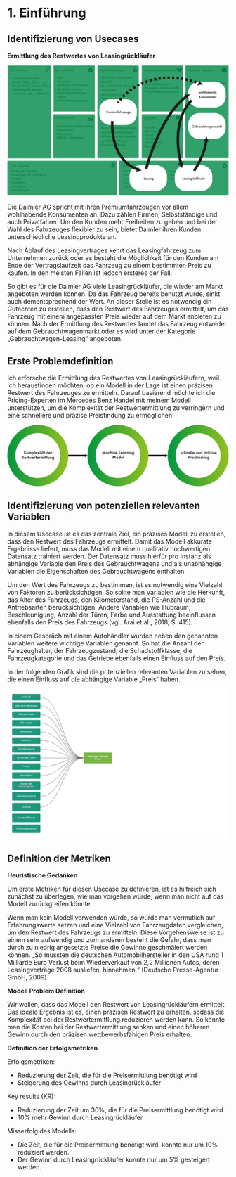# 1. Einführung

## Identifizierung von Usecases

**Ermittlung des Restwertes von Leasingrückläufer**

![Daimler Leasing](images/Leasing_daimler.png)

Die Daimler AG spricht mit ihren Premiumfahrzeugen vor allem wohlhabende Konsumenten an. Dazu zählen Firmen, Selbstständige und auch Privatfahrer. Um den Kunden mehr Freiheiten zu geben und bei der Wahl des Fahrzeuges flexibler zu sein, bietet Daimler ihren Kunden unterschiedliche Leasingprodukte an.

Nach Ablauf des Leasingvertrages kehrt das Leasingfahrzeug zum Unternehmen zurück oder es besteht die Möglichkeit für den Kunden am Ende der Vertragslaufzeit das Fahrzeug zu einem bestimmten Preis zu kaufen. In den meisten Fällen ist jedoch ersteres der Fall.

So gibt es für die Daimler AG viele Leasingrückläufer, die wieder am Markt angeboten werden können. Da das Fahrzeug bereits benutzt wurde, sinkt auch dementsprechend der Wert. An dieser Stelle ist es notwendig ein Gutachten zu erstellen, dass den Restwert des Fahrzeuges ermittelt, um das Fahrzeug mit einem angepassten Preis wieder auf dem Markt anbieten zu können. Nach der Ermittlung des Restwertes landet das Fahrzeug entweder auf dem Gebrauchtwagenmarkt oder es wird unter der Kategorie „Gebrauchtwagen-Leasing“ angeboten.

## Erste Problemdefinition

Ich erforsche die Ermittlung des Restwertes von Leasingrückläufern, weil ich herausfinden möchten, ob ein Modell in der Lage ist einen präzisen Restwert des Fahrzeuges zu ermitteln. Darauf basierend möchte ich die Pricing-Experten im Mercedes Benz Handel mit meinem Modell unterstützen, um die Komplexität der Restwertermittlung zu verringern und eine schnellere und präzise Preisfindung zu ermöglichen.

![frame problem leasing](images/frame_problem_leasing.png)

## Identifizierung von potenziellen relevanten Variablen

In diesem Usecase ist es das zentrale Ziel, ein präzises Modell zu erstellen, dass den Restwert des Fahrzeugs ermittelt. Damit das Modell akkurate Ergebnisse liefert, muss das Modell mit einem qualitativ hochwertigen Datensatz trainiert werden. Der Datensatz muss hierfür pro Instanz als abhängige Variable den Preis des Gebrauchtwagens und als unabhängige Variablen die Eigenschaften des Gebrauchtwagens enthalten.

Um den Wert des Fahrzeugs zu bestimmen, ist es notwendig eine Vielzahl von Faktoren zu berücksichtigen. So sollte man Variablen wie die Herkunft, das Alter des Fahrzeugs, den Kilometerstand, die PS-Anzahl und die Antriebsarten berücksichtigen. Andere Variablen wie Hubraum, Beschleunigung, Anzahl der Türen, Farbe und Ausstattung beeinflussen ebenfalls den Preis des Fahrzeugs (vgl. Arai et al., 2018, S. 415).

In einem Gespräch mit einem Autohändler wurden neben den genannten Variablen weitere wichtige Variablen genannt. So hat die Anzahl der Fahrzeughalter, der Fahrzeugzustand, die Schadstoffklasse, die Fahrzeugkategorie und das Getriebe ebenfalls einen Einfluss auf den Preis.

In der folgenden Grafik sind die potenziellen relevanten Variablen zu sehen, die einen Einfluss auf die abhängige Variable „Preis“ haben.

![car_variablen](images/variablen_car.png)

## Definition der Metriken

**Heuristische Gedanken**

Um erste Metriken für diesen Usecase zu definieren, ist es hilfreich sich zunächst zu überlegen, wie man vorgehen würde, wenn man nicht auf das Modell zurückgreifen könnte.

Wenn man kein Modell verwenden würde, so würde man vermutlich auf Erfahrungswerte setzen und eine Vielzahl von Fahrzeugdaten vergleichen, um den Restwert des Fahrzeugs zu ermitteln. Diese Vorgehensweise ist zu einem sehr aufwendig und zum anderen besteht die Gefahr, dass man durch zu niedrig angesetzte Preise die Gewinne geschmälert werden können. „So mussten die deutschen Automobilhersteller in den USA rund 1 Milliarde Euro Verlust beim Wiederverkauf von 2,2 Millionen Autos, deren Leasingverträge 2008 ausliefen, hinnehmen.“ (Deutsche Presse-Agentur GmbH, 2009).

**Modell Problem Definition**

Wir wollen, dass das Modell den Restwert von Leasingrückläufern ermittelt.
Das ideale Ergebnis ist es, einen präzisen Restwert zu erhalten, sodass die Komplexität bei der Restwertermittlung reduzieren werden kann.
So könnte man die Kosten bei der Restwertermittlung senken und einen höheren Gewinn durch den präzisen wettbewerbsfähigen Preis erhalten.

**Definition der Erfolgsmetriken**

Erfolgsmetriken:
- Reduzierung der Zeit, die für die Preisermittlung benötigt wird
- Steigerung des Gewinns durch Leasingrückläufer

Key results (KR):
- Reduzierung der Zeit um 30%, die für die Preisermittlung benötigt wird
- 10% mehr Gewinn durch Leasingrückläufer

Misserfolg des Modells:
- Die Zeit, die für die Preisermittlung benötigt wird, konnte nur um 10% reduziert werden.
- Der Gewinn durch Leasingrückläufer konnte nur um 5% gesteigert werden.
